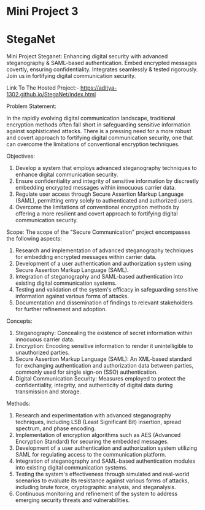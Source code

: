 <h1>Mini Project 3</h1>

# StegaNet 
Mini Project Steganet: Enhancing digital security with advanced steganography &amp; SAML-based authentication. Embed encrypted messages covertly, ensuring confidentiality. Integrates seamlessly &amp; tested rigorously. Join us in fortifying digital communication security.

Link To The Hosted Project:- https://aditya-1302.github.io/StegaNet/index.html

Problem Statement:

In the rapidly evolving digital communication landscape, traditional encryption methods often fall short in safeguarding sensitive information against sophisticated attacks. There is a pressing need for a more robust and covert approach to fortifying digital communication security, one that can overcome the limitations of conventional encryption techniques.

Objectives:
1. Develop a system that employs advanced steganography techniques to enhance digital communication security.
2. Ensure confidentiality and integrity of sensitive information by discreetly embedding encrypted messages within innocuous carrier data.
3. Regulate user access through Secure Assertion Markup Language (SAML), permitting entry solely to authenticated and authorized users.
4. Overcome the limitations of conventional encryption methods by offering a more resilient and covert approach to fortifying digital communication security.

Scope:
The scope of the "Secure Communication" project encompasses the following aspects:
1. Research and implementation of advanced steganography techniques for embedding encrypted messages within carrier data.
2. Development of a user authentication and authorization system using Secure Assertion Markup Language (SAML).
3. Integration of steganography and SAML-based authentication into existing digital communication systems.
4. Testing and validation of the system's efficacy in safeguarding sensitive information against various forms of attacks.
5. Documentation and dissemination of findings to relevant stakeholders for further refinement and adoption.

Concepts:
1. Steganography: Concealing the existence of secret information within innocuous carrier data.
2. Encryption: Encoding sensitive information to render it unintelligible to unauthorized parties.
3. Secure Assertion Markup Language (SAML): An XML-based standard for exchanging authentication and authorization data between parties, commonly used for single sign-on (SSO) authentication.
4. Digital Communication Security: Measures employed to protect the confidentiality, integrity, and authenticity of digital data during transmission and storage.

Methods:
1. Research and experimentation with advanced steganography techniques, including LSB (Least Significant Bit) insertion, spread spectrum, and phase encoding.
2. Implementation of encryption algorithms such as AES (Advanced Encryption Standard) for securing the embedded messages.
3. Development of a user authentication and authorization system utilizing SAML for regulating access to the communication platform.
4. Integration of steganography and SAML-based authentication modules into existing digital communication systems.
5. Testing the system's effectiveness through simulated and real-world scenarios to evaluate its resistance against various forms of attacks, including brute force, cryptographic analysis, and steganalysis.
6. Continuous monitoring and refinement of the system to address emerging security threats and vulnerabilities.
